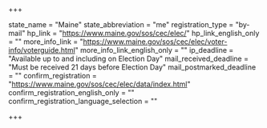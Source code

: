 +++

state_name = "Maine"
state_abbreviation = "me"
registration_type = "by-mail"
hp_link = "https://www.maine.gov/sos/cec/elec/"
hp_link_english_only = ""
more_info_link = "https://www.maine.gov/sos/cec/elec/voter-info/voterguide.html"
more_info_link_english_only = ""
ip_deadline = "Available up to and including on Election Day"
mail_received_deadline = "Must be received 21 days before Election Day"
mail_postmarked_deadline = ""
confirm_registration = "https://www.maine.gov/sos/cec/elec/data/index.html"
confirm_registration_english_only = ""
confirm_registration_language_selection = ""

+++
